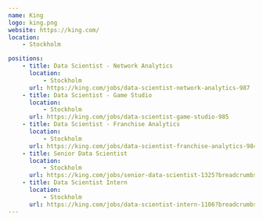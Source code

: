 ```yaml
---
name: King
logo: king.png
website: https://king.com/
location:
    - Stockholm

positions:
    - title: Data Scientist - Network Analytics
      location:
          - Stockholm
      url: https://king.com/jobs/data-scientist-network-analytics-987
    - title: Data Scientist - Game Studio
      location:
          - Stockholm
      url: https://king.com/jobs/data-scientist-game-studio-985
    - title: Data Scientist - Franchise Analytics
      location:
          - Stockholm
      url: https://king.com/jobs/data-scientist-franchise-analytics-984
    - title: Senior Data Scientist
      location:
          - Stockholm
      url: https://king.com/jobs/senior-data-scientist-1325?breadcrumbs=/jobs&location=stockholm
    - title: Data Scientist Intern
      location:
          - Stockholm
      url: https://king.com/jobs/data-scientist-intern-1106?breadcrumbs=/jobs&location=stockholm  
---
```

